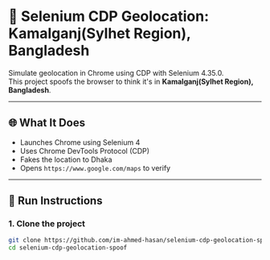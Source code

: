 # 📍 Selenium CDP Geolocation: Kamalganj(Sylhet Region), Bangladesh

Simulate geolocation in Chrome using CDP with Selenium 4.35.0.  
This project spoofs the browser to think it's in **Kamalganj(Sylhet Region), Bangladesh**.

---

## 🌐 What It Does

- Launches Chrome using Selenium 4
- Uses Chrome DevTools Protocol (CDP)
- Fakes the location to Dhaka
- Opens `https://www.google.com/maps` to verify

---

## 🚀 Run Instructions

### 1. Clone the project

```bash
git clone https://github.com/im-ahmed-hasan/selenium-cdp-geolocation-spoof
cd selenium-cdp-geolocation-spoof
